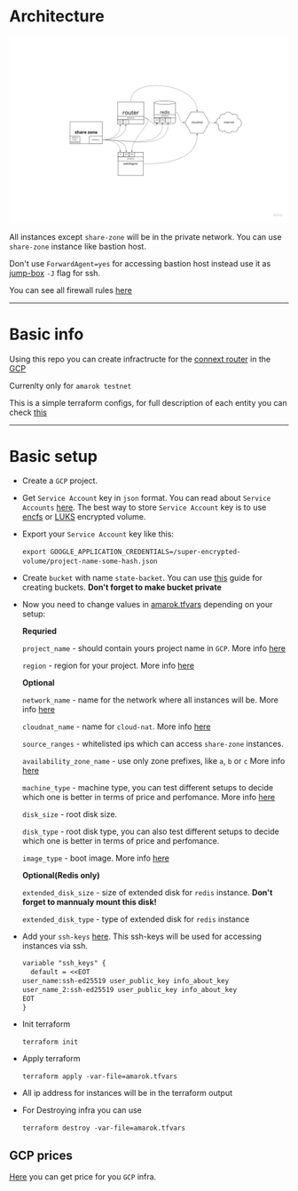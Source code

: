 # Architecture

![plot](docs/pics/arch.jpg)

All instances except `share-zone` will be in the private network. You can use `share-zone` instance like bastion host. 

Don't use `ForwardAgent=yes` for accessing bastion host instead use it as [jump-box](http://www.linux-magazine.com/Online/Features/Jump-Box-Security) `-J` flag for ssh.

You can see all firewall rules [here](modules/amarok/firewall.tf)

---

# Basic info

Using this repo you can create infractructe for the [connext router](https://connextscan.io) in the [GCP](https://cloud.google.com/gcp)

Currenlty only for `amarok testnet`

This is a simple terraform configs, for full description of each entity you can check [this](./modules/amarok/README.md)

---

# Basic setup

- Create a `GCP` project.

- Get `Service Account` key in `json` format. You can read about `Service Accounts` [here](https://cloud.google.com/iam/docs/creating-managing-service-account-keys). The best way to store `Service Account` key is to use [encfs](https://github.com/vgough/encfs) or [LUKS](https://www.redhat.com/sysadmin/disk-encryption-luks) encrypted volume.

- Export your `Service Account` key like this:

  `export GOOGLE_APPLICATION_CREDENTIALS=/super-encrypted-volume/project-name-some-hash.json`

- Create `bucket` with name `state-backet`. You can use [this](https://cloud.google.com/storage/docs/creating-buckets) guide for creating buckets. **Don't forget to make bucket private**

- Now you need to change values in [amarok.tfvars](./amarok.tfvars) depending on your setup:

  **Requried**

  `project_name`  - should contain yours project name in `GCP`. More info [here](https://cloud.google.com/resource-manager/docs/creating-managing-projects)

  `region`        - region for your project. More info [here](https://cloud.google.com/compute/docs/regions-zones)

  **Optional**

  `network_name`  - name for the network where all instances will be. More info [here](https://cloud.google.com/vpc/docs/vpc)

  `cloudnat_name` - name for `cloud-nat`. More info [here](https://cloud.google.com/nat/docs/overview)

  `source_ranges` - whitelisted ips which can access `share-zone` instances.

  `availability_zone_name` - use only zone prefixes, like `a`, `b` or `c` More info [here](https://cloud.google.com/compute/docs/regions-zones)

  `machine_type`           - machine type, you can test different setups to decide which one is better in terms of price and perfomance. More info [here](https://cloud.google.com/compute/docs/machine-types)

  `disk_size`              - root disk size.

  `disk_type`              - root disk type, you can also test different setups to decide which one is better in terms of price and perfomance.

  `image_type`             - boot image. More info [here](https://cloud.google.com/compute/docs/images)

  **Optional(Redis only)**

  `extended_disk_size`     - size of extended disk for `redis` instance. **Don't forget to mannualy mount this disk!**

  `extended_disk_type`     - type of extended disk for `redis` instance

- Add your `ssh-keys` [here](./ssh-keys.tf). This ssh-keys will be used for accessing instances via ssh.

  ```
  variable "ssh_keys" {
    default = <<EOT
  user_name:ssh-ed25519 user_public_key info_about_key
  user_name_2:ssh-ed25519 user_public_key info_about_key
  EOT
  }
  ```

- Init terraform

  `terraform init`

- Apply terraform

  `terraform apply -var-file=amarok.tfvars`

- All ip address for instances will be in the terraform output

- For Destroying infra you can use

  `terraform destroy -var-file=amarok.tfvars`

## GCP prices

[Here](https://cloudpricingcalculator.appspot.com) you can get price for you `GCP` infra.

